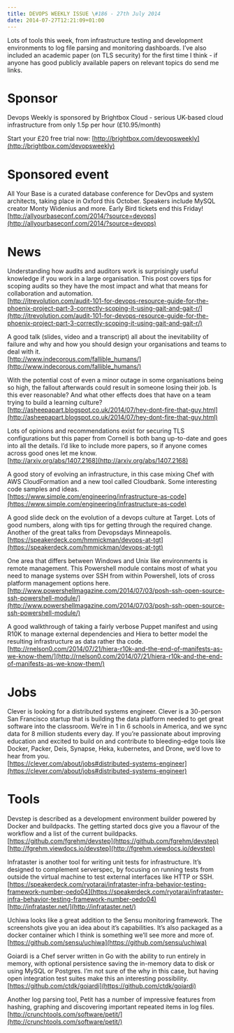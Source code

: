 ```yaml
---
title: DEVOPS WEEKLY ISSUE \#186 - 27th July 2014 
date: 2014-07-27T12:21:09+01:00
---
```


Lots of tools this week, from infrastructure testing and development environments to log file parsing and monitoring dashboards. I’ve also included an academic paper (on TLS security) for the first time I think - if anyone has good publicly available papers on relevant topics do send me links.


Sponsor
======

Devops Weekly is sponsored by Brightbox Cloud - serious UK-based cloud infrastructure from only 1.5p per hour (£10.95/month)

Start your £20 free trial now: [http://brightbox.com/devopsweekly](http://brightbox.com/devopsweekly)


Sponsored event
============

All Your Base is a curated database conference for DevOps and system architects, taking place in Oxford this October. Speakers include MySQL creator Monty Widenius and more. Early Bird tickets end this Friday!
<br>[http://allyourbaseconf.com/2014/?source=devops](http://allyourbaseconf.com/2014/?source=devops)


News
====

Understanding how audits and auditors work is surprisingly useful knowledge if you work in a large organisation. This post covers tips for scoping audits so they have the most impact and what that means for collaboration and automation.
<br>[http://itrevolution.com/audit-101-for-devops-resource-guide-for-the-phoenix-project-part-3-correctly-scoping-it-using-gait-and-gait-r/](http://itrevolution.com/audit-101-for-devops-resource-guide-for-the-phoenix-project-part-3-correctly-scoping-it-using-gait-and-gait-r/)


A good talk (slides, video and a transcript) all about the inevitability of failure and why and how you should design your organisations and teams to deal with it.
<br>[http://www.indecorous.com/fallible_humans/](http://www.indecorous.com/fallible_humans/)


With the potential cost of even a minor outage in some organisations being so high, the fallout afterwards could result in someone losing their job. Is this ever reasonable? And what other effects does that have on a team trying to build a learning culture?
<br>[http://asheepapart.blogspot.co.uk/2014/07/hey-dont-fire-that-guy.html](http://asheepapart.blogspot.co.uk/2014/07/hey-dont-fire-that-guy.html)


Lots of opinions and recommendations exist for securing TLS configurations but this paper from Cornell is both bang up-to-date and goes into all the details. I’d like to include more papers, so if anyone comes across good ones let me know.
<br>[http://arxiv.org/abs/1407.2168](http://arxiv.org/abs/1407.2168)


A good story of evolving an infrastructure, in this case mixing Chef with AWS CloudFormation and a new tool called Cloudbank. Some interesting code samples and ideas.
<br>[https://www.simple.com/engineering/infrastructure-as-code](https://www.simple.com/engineering/infrastructure-as-code)


A good slide deck on the evolution of a devops culture at Target. Lots of good numbers, along with tips for getting through the required change. Another of the great talks from Devopsdays Minneapolis.
<br>[https://speakerdeck.com/hmmickman/devops-at-tgt](https://speakerdeck.com/hmmickman/devops-at-tgt)


One area that differs between Windows and Unix like environments is remote management. This Powershell module contains most of what you need to manage systems over SSH from within Powershell, lots of cross platform management options here.
<br>[http://www.powershellmagazine.com/2014/07/03/posh-ssh-open-source-ssh-powershell-module/](http://www.powershellmagazine.com/2014/07/03/posh-ssh-open-source-ssh-powershell-module/)


A good walkthrough of taking a fairly verbose Puppet manifest and using R10K to manage external dependencies and Hiera to better model the resulting infrastructure as data rather tha code.
<br>[http://rnelson0.com/2014/07/21/hiera-r10k-and-the-end-of-manifests-as-we-know-them/](http://rnelson0.com/2014/07/21/hiera-r10k-and-the-end-of-manifests-as-we-know-them/)


Jobs
====

Clever is looking for a distributed systems engineer.  Clever is a 30-person San Francisco startup that is building the data platform needed to get great software into the classroom.  We’re in 1 in 6 schools in America, and we sync data for 8 million students every day.  If you’re passionate about improving education and excited to build on and contribute to bleeding-edge tools like Docker, Packer, Deis, Synapse, Heka, kubernetes, and Drone, we’d love to hear from you.
<br>[https://clever.com/about/jobs#distributed-systems-engineer](https://clever.com/about/jobs#distributed-systems-engineer)


Tools
====

Devstep is described as a development environment builder powered by Docker and buildpacks. The getting started docs give you a flavour of the workflow and a list of the current buildpacks.
<br>[https://github.com/fgrehm/devstep](https://github.com/fgrehm/devstep)
<br>[http://fgrehm.viewdocs.io/devstep](http://fgrehm.viewdocs.io/devstep)


Infrataster is another tool for writing unit tests for infrastructure. It’s designed to complement serverspec, by focusing on running tests from outside the virtual machine to test external interfaces like HTTP or SSH.
<br>[https://speakerdeck.com/ryotarai/infrataster-infra-behavior-testing-framework-number-oedo04](https://speakerdeck.com/ryotarai/infrataster-infra-behavior-testing-framework-number-oedo04)
<br>[http://infrataster.net/](http://infrataster.net/)


Uchiwa looks like a great addition to the Sensu monitoring framework. The screenshots give you an idea about it’s capabilities. It’s also packaged as a docker container which I think is something we’ll see more and more of.
<br>[https://github.com/sensu/uchiwa](https://github.com/sensu/uchiwa)


Goiardi is a Chef server written in Go with the ability to run entirely in memory, with optional persistence saving the in-memory data to disk or using MySQL or Postgres. I’m not sure of the why in this case, but having open integration test suites make this an interesting possibility.
<br>[https://github.com/ctdk/goiardi](https://github.com/ctdk/goiardi)


Another log parsing tool, Petit has a number of impressive features from hashing, graphing and discovering important repeated items in log files.
<br>[http://crunchtools.com/software/petit/](http://crunchtools.com/software/petit/)




